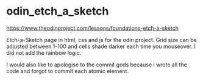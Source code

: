 # odin_etch_a_sketch

https://www.theodinproject.com/lessons/foundations-etch-a-sketch

Etch-a-Sketch page in html, css and js for the odin project. Grid size can be adjusted between 1-100 and cells shade darker each time you mouseover. I did not add the rainbow logic.

I would also like to apologise to the commit gods because i wrote all the code and forgot to commit each atomic element.